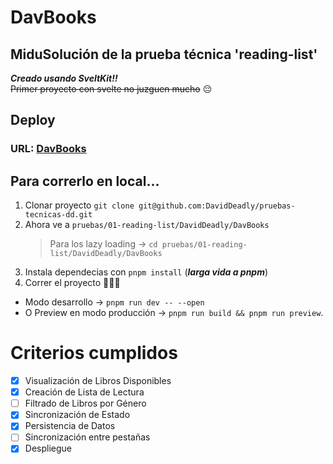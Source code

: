 # DavBooks

## MiduSolución de la prueba técnica 'reading-list'

**_Creado usando SveltKit!!_** \
~~Primer proyecto con svelte no juzguen mucho~~ 😔

## Deploy

### URL: [DavBooks](https://davbooks.vercel.app)

## Para correrlo en local...

1. Clonar proyecto `git clone git@github.com:DavidDeadly/pruebas-tecnicas-dd.git`
1. Ahora ve a `pruebas/01-reading-list/DavidDeadly/DavBooks`
   > Para los lazy loading -> `cd pruebas/01-reading-list/DavidDeadly/DavBooks`
1. Instala dependecias con `pnpm install` (**_larga vida a pnpm_**)
1. Correr el proyecto 🏃‍♂️💨

- Modo desarrollo -> `pnpm run dev -- --open`
- O Preview en modo producción -> `pnpm run build && pnpm run preview`.

# Criterios cumplidos

- [x] Visualización de Libros Disponibles
- [x] Creación de Lista de Lectura
- [ ] Filtrado de Libros por Género
- [x] Sincronización de Estado
- [X] Persistencia de Datos
- [ ] Sincronización entre pestañas
- [x] Despliegue

